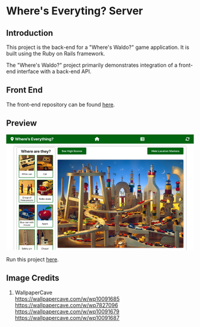 # Where's Everyting? Server

## Introduction

This project is the back-end for a "Where's Waldo?" game application. It is built using the Ruby on Rails framework.

The "Where's Waldo?" project primarily demonstrates integration of a front-end interface with a back-end API.

## Front End

The front-end repository can be found [here](https://github.com/xsherryhe/wheres-waldo).

## Preview

[![Where's Everything preview](./public/preview.png)](https://xsherryhe.github.io/wheres-waldo/)

Run this project [here](https://xsherryhe.github.io/wheres-waldo/).

## Image Credits

1) WallpaperCave  
  https://wallpapercave.com/w/wp10091685  
  https://wallpapercave.com/w/wp7827096  
  https://wallpapercave.com/w/wp10091679  
  https://wallpapercave.com/w/wp10091687
